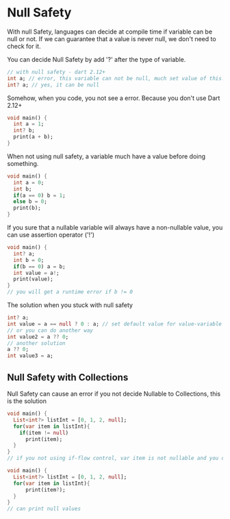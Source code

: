 # Null Safety

With null Safety, languages can decide at compile time if variable can be null or not. If we can guarantee that a value is never null, we don't need to check for it.

You can decide Null Safety by add '?' after the type of variable. 

```dart
// with null safety - dart 2.12+
int a; // error, this variable can not be null, much set value of this.
int? a; // yes, it can be null
```
Somehow, when you code, you not see a error. Because you don't use Dart 2.12+

```dart
void main() {
  int a = 1;
  int? b;
  print(a + b);
}
```
When not using null safety, a variable much have a value before doing something.

```dart
void main() {
  int a = 0;
  int b;
  if(a == 0) b = 1;
  else b = 0;
  print(b);
}
```
If you sure that a nullable variable will always have a non-nullable value, you can use assertion operator ('!')

```dart
void main() {
  int? a;
  int b = 0;
  if(b == 0) a = b;
  int value = a!;
  print(value);
}
// you will get a runtime error if b != 0
```

The solution when you stuck with null safety

```dart
int? a;
int value = a == null ? 0 : a; // set default value for value-variable if a is null
// or you can do another way
int value2 = a ?? 0; 
// another solution
a ?? 0;
int value3 = a;
```

## Null Safety with Collections

Null Safety can cause an error if you not decide Nullable to Collections, this is the solution 

```dart
void main() {
  List<int?> listInt = [0, 1, 2, null];
  for(var item in listInt){
    if(item != null)
      print(item);
  }
}
// if you not using if-flow control, var item is not nullable and you don't check null values, a runtime error will show.
```
```dart
void main() {
  List<int?> listInt = [0, 1, 2, null];
  for(var item in listInt){
      print(item?);
  }
}
// can print null values
```